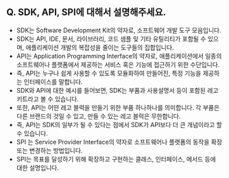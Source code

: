 ## Q. SDK, API, SPI에 대해서 설명해주세요.
* SDK는 Software Development Kit의 약자로, 소프트웨어 개발 도구 모음입니다.
* SDK는 API, IDE, 문서, 라이브러리, 코드 샘플 및 기타 유틸리티가 포함될 수 있으며, 애플리케이션 개발의 복잡성을 줄이는 도구들의 집합입니다.
* API는 Application Programming Interface의 약자로, 애플리케이션에서 일종의 소프트웨어나 플랫폼에서 제공하는 서비스 혹은 기능에 접근하기 위한 수단입니다.
* 즉, API는 누구나 쉽게 사용할 수 있도록 모듈화하여 만들어진, 특정 기능을 제공하는 인터페이스를 말합니다.
* SDK와 API에 대한 예시를 들어보면, SDK는 부품과 사용설명서 등이 포함된 레고 키트라고 볼 수 있습니다.
* 또한, API는 어떤 레고 블럭을 만들기 위한 부품 하나하나를 의미합니다. 각 부품은 다른 브랜드의 것일 수 있고, 만들 수 있는 레고 블럭은 무한합니다.
* 즉, API는 SDK의 일부가 될 수 있다는 점에서 SDK가 API보다 더 큰 개념이라고 할 수 있습니다.
* SPI 는 Service Provider Interface의 약자로 소프트웨어나 플랫폼의 동작을 확장 또는 변경하는 방법입니다.
* SPI는 목표를 달성하기 위해 확장하고 구현하는 클래스, 인터페이스, 메서드 등에 대한 설명입니다.
